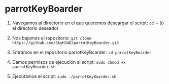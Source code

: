 # parrotKeyBoarder

1. Navegamos al directorio en el que queremos descargar el script: `cd ~` (o el directorio deseado)

5. Nos bajamos el repositorio: `git clone https://github.com/SkyH34D/parrotKeyBoarder.git`

6. Entramos en el repositorio parrotKeyBoarder: `cd parrotKeyBoarder`

7. Damos permisos de ejecución al script: `sudo chmod +x parrotKeyBoarder.sh`

8. Ejecutamos el script: `sudo ./parrotKeyBoarder.sh`

